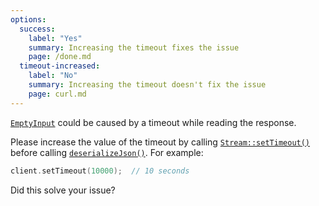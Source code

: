 ```yaml
---
options:
  success:
    label: "Yes"
    summary: Increasing the timeout fixes the issue
    page: /done.md
  timeout-increased:
    label: "No"
    summary: Increasing the timeout doesn't fix the issue
    page: curl.md
---
```


[`EmptyInput`](/v6/api/misc/deserializationerror/#emptyinput) could be caused by a timeout while reading the response.

Please increase the value of the timeout by calling [`Stream::setTimeout()`](https://www.arduino.cc/reference/en/language/functions/communication/stream/streamsettimeout/) before calling [`deserializeJson()`](/v6/api/json/deserializejson/). For example:

```c++
client.setTimeout(10000);  // 10 seconds
```

Did this solve your issue?